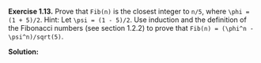 **Exercise 1.13.**  Prove that `Fib(n)` is the closest integer to `n/5`, where `\phi = (1 + 5)/2`. Hint: Let `\psi = (1 - 5)/2`. Use induction and the definition of the Fibonacci numbers (see section 1.2.2) to prove that `Fib(n) = (\phi^n - \psi^n)/sqrt(5)`.

**Solution:**
